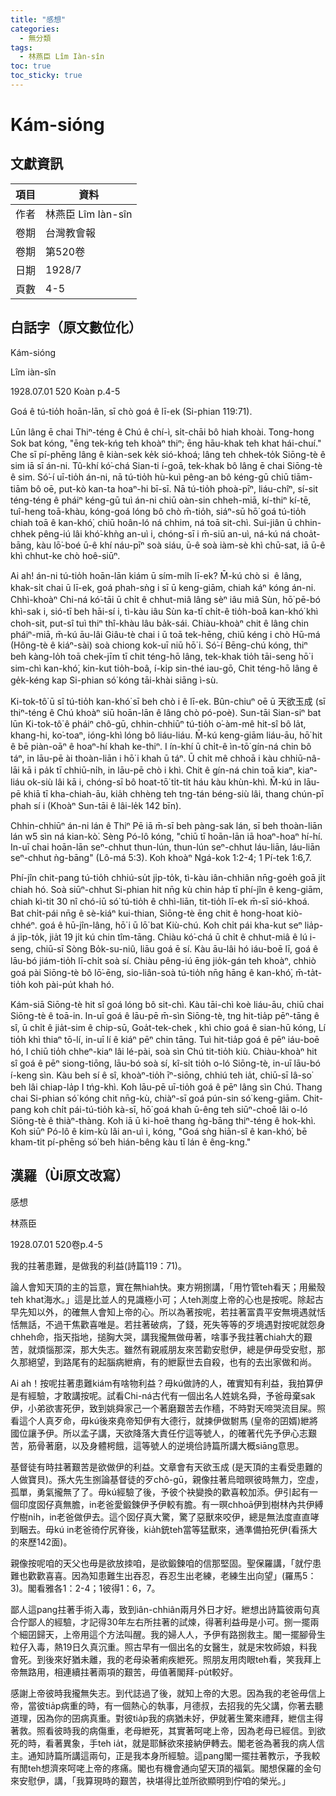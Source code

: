 ```yaml
---
title: "感想"
categories:
  - 無分類
tags:
  - 林燕臣 Lîm Iàn-sîn
toc: true
toc_sticky: true
---
```


# Kám-sióng

## 文獻資訊

| 項目 | 資料 |
|---|---|
| 作者 | 林燕臣 Lîm Iàn-sîn |
| 卷期 | 台灣教會報 |
| 卷期 | 第520卷 |
| 日期 | 1928/7 |
| 頁數 | 4-5 |

## 白話字（原文數位化）

Kám-sióng

Lîm iàn-sîn

1928.07.01 520 Koàn p.4-5

Goá ê tú-tio̍h hoān-lān, sī chò goá ê lī-ek (Si-phian 119:71).

Lūn lâng ē chai Thiⁿ-téng ê Chú ê chí-ì, si̍t-chāi bô hiah khoài. Tong-hong Sok bat kóng, "ēng tek-kńg teh khoàⁿ thiⁿ; ēng hāu-khak teh khat hái-chuí." Che sī pí-phēng lâng ê kiàn-sek ke̍k sió-khoá; lâng teh chhek-to̍k Siōng-tè ê sim iā sī án-ni. Tû-khí kó͘-chá Sian-ti í-goā, tek-khak bô lâng ē chai Siōng-tè ê sim. Só͘-í uī-tio̍h án-ni, nā tú-tio̍h hù-kuì pêng-an bô kéng-gū chiū tiām-tiām bô oē, put-kò kan-ta hoaⁿ-hi bī-sī. Nā tú-tio̍h phoà-pīⁿ, liáu-chîⁿ, sí-sit téng-téng ê pháiⁿ kéng-gū tuì án-ni chiū oàn-sin chheh-miā, kí-thiⁿ kí-tē, tuî-heng toā-khàu, kóng-goá lóng bô chò m̄-tio̍h, siáⁿ-sū hō͘ goá tú-tio̍h chiah toā ê kan-khó͘, chiū hoân-ló ná chhim, ná toā sit-chì. Sui-jiân ū chhin-chhek pêng-iú lâi khó͘-khǹg an-uì i, chóng-sī i m̄-siū an-uì, ná-kú ná choa̍t-bāng, kàu lō͘-boé ū-ê khí náu-pīⁿ soà siáu, ū-ê soà iàm-sè khì chū-sat, iā ū-ê khì chhut-ke chò hoê-siūⁿ.

Ai ah! án-ni tú-tio̍h hoān-lān kiám ū sím-mi̍h lī-ek? M̄-kú chò si  ê lâng, khak-si̍t chai ū lī-ek, goá phah-sǹg i sī ū keng-giām, chiah káⁿ kóng án-ni. Chhì-khoàⁿ Chi-ná kó͘-tāi ū chi̍t ê chhut-miâ lâng sèⁿ iâu miâ Sùn, hō͘ pē-bó khì-sak i, sió-tī beh hāi-sí i, tì-kàu iâu Sùn ka-tī chi̍t-ê tio̍h-boâ kan-khó͘ khì choh-sit, put-sî tuì thiⁿ thî-khàu lâu ba̍k-sái. Chiàu-khoàⁿ chit ê lâng chin pháiⁿ-miā, m̄-kú āu-lâi Giâu-tè chai i ū toā tek-hēng, chiū kéng i chò Hū-má (Hông-tè ê kiáⁿ-sài) soà chiong kok-uī niū hō͘ i. Só͘-í Bēng-chú kóng, thiⁿ beh kàng-lo̍h toā chek-jīm tī chit téng-hō lâng, tek-khak tio̍h tāi-seng hō͘ i sim-chì kan-khó͘, kin-kut tio̍h-boâ, í-ki̍p sin-thé iau-gō, Chit téng-hō lâng ê ge̍k-kéng kap Si-phian só͘ kóng tāi-khài siāng ì-sù.

Ki-tok-tô͘ ū sî tú-tio̍h kan-khó͘ sī beh chò i ê lī-ek. Bûn-chiuⁿ oē ū 天欲玉成 (sī thiⁿ-téng ê Chú khoàⁿ siū hoān-lān ê lâng chò pó-poè). Sun-tāi Sian-siⁿ bat lūn Ki-tok-tô͘ ê pháiⁿ chô-gū, chhin-chhiūⁿ tú-tio̍h o͘-àm-mê hit-sî bô la̍t, khang-hi, ko͘-toaⁿ, ióng-khì lóng bô liáu-liáu. M̄-kú keng-giām liáu-āu, hō͘ hit ê bē piàn-oāⁿ ê hoaⁿ-hí khah ke-thiⁿ. I ín-khí ū chi̍t-ê ìn-tō͘ gín-ná chin bô táⁿ, in lāu-pē ài thoàn-liān i hō͘ i khah ū táⁿ. Ū chi̍t mê chhoā i kàu chhiū-nâ-lāi kā i pa̍k tī chhiū-ni̍h, in lāu-pē chò i khì. Chit ê gín-ná chin toā kiaⁿ, kiaⁿ-liáu ok-siù lâi kā i, chóng-sī bô hoat-tō͘ ti̍t-ti̍t háu kàu khùn-khì. M̄-kú in lāu-pē khiā tī kha-chiah-āu, kia̍h chhèng teh tng-tán béng-siù lâi, thang chún-pī phah sí i (Khoàⁿ Sun-tāi ê lâi-le̍k 142 bīn).

Chhin-chhiūⁿ án-ni lán ê Thiⁿ Pē iā m̄-sī beh pàng-sak lán, sī beh thoàn-liān lán w5 sìn ná kian-kò͘. Sèng Pó-lô kóng, "chiū tī hoān-lān iā hoaⁿ-hoaⁿ hí-hí. In-uī chai hoān-lān seⁿ-chhut thun-lún, thun-lún seⁿ-chhut láu-liān, láu-liān seⁿ-chhut ǹg-bāng" (Lô-má 5:3). Koh khoàⁿ Ngá-kok 1:2-4; 1 Pí-tek 1:6,7.

Phí-jîn chit-pang tú-tio̍h chhiú-su̍t ji̍p-to̍k, tì-kàu iân-chhiân nn̄g-goe̍h goā ji̍t chiah hó. Soà siūⁿ-chhut Si-phian hit nn̄g kù chin ha̍p tī phí-jîn ê keng-giām, chiah kì-tit 30 nî chó-iū só͘ tú-tio̍h ê chhì-liān, tit-tio̍h lī-ek m̄-sī sió-khoá. Bat chi̍t-pái nn̄g ê sè-kiáⁿ kui-thian, Siōng-tè ēng chit ê hong-hoat kiò-chhéⁿ. goá ê hū-jîn-lâng, hō͘ i ū lō͘ bat Kiù-chú. Koh chi̍t pái kha-kut seⁿ lia̍p-á ji̍p-to̍k, jia̍t 19 ji̍t kú chin tîm-tāng. Chiàu kó͘-chá ū chi̍t ê chhut-miâ ê lú i-seng, chiū-sī Sòng Bo̍k-su-niû, liāu goá ē sí. Kàu āu-lâi hó iáu-boē lī, goá ê lāu-bó jiám-tio̍h lī-chi̍t soà sí. Chiàu pêng-iú ēng jio̍k-gán teh khoàⁿ, chhiò goá pài Siōng-tè bô lō͘-ēng, sio-liân-soà tú-tio̍h nn̄g hāng ê kan-khó͘, m̄-ta̍t-tio̍h koh pài-pu̍t khah hó.

Kám-siā Siōng-tè hit sî goá lóng bô sit-chì. Kàu tāi-chì koè liáu-āu, chiū chai Siōng-tè ê toā-in. In-uī goá ê lāu-pē m̄-sìn Siōng-tè, tng hit-tia̍p pēⁿ-tāng ê sî, ū chi̍t ê jia̍t-sim ê chip-sū, Goa̍t-tek-chek , khì chio goá ê sian-hū kóng, Lí tio̍h khì thiaⁿ tō-lí, in-uī lí ê kiáⁿ pēⁿ chin tāng. Tuì hit-tia̍p goá ê pēⁿ iáu-boē hó, I chiū tio̍h chheⁿ-kiaⁿ lâi lé-pài, soà sìn Chú tit-tio̍h kiù. Chiàu-khoàⁿ hit sî goá ê pēⁿ siong-tiōng, lāu-bó soà sí, kî-si̍t tio̍h o-ló Siōng-tè, in-uī lāu-bó í-keng sìn. Kàu beh sí ê sî, khoàⁿ-tio̍h īⁿ-siōng, chhiú teh ia̍t, chiū-sī Iâ-so͘ beh lâi chiap-la̍p I tńg-khì. Koh lāu-pē uī-tio̍h goá ê pēⁿ lâng sìn Chú. Thang chai Si-phian só͘ kóng chit nn̄g-kù, chiàⁿ-sī goá pún-sin só͘ keng-giām. Chit-pang koh chi̍t pái-tú-tio̍h kà-sī, hō͘ goá khah ū-êng teh siūⁿ-choē lâi o-ló Siōng-tè ê thiàⁿ-thàng. Koh iā ū ki-hoē thang ǹg-bāng thiⁿ-téng ê hok-khì. Koh siūⁿ Pó-lô ê kim-kù lâi an-uì i, kóng, "Goá sǹg hiān-sî ê kan-khó͘, bē kham-tit pí-phēng só͘ beh hián-bêng kàu tī lán ê êng-kng."

## 漢羅（Ùi原文改寫）

感想

林燕臣

1928.07.01 520卷p.4-5

我的拄著患難，是做我的利益(詩篇119：71)。

論人會知天頂的主的旨意，實在無hiah快。東方朔捌講，「用竹管teh看天；用鱟殼 teh khat海水。」這是比並人的見識極小可；人teh測度上帝的心也是按呢。除起古早先知以外，的確無人會知上帝的心。所以為著按呢，若拄著富貴平安無境遇就恬恬無話，不過干焦歡喜唯是。若拄著破病，了錢，死失等等的歹境遇對按呢就怨身chheh命，指天指地，搥胸大哭，講我攏無做毋著，啥事予我拄著chiah大的艱苦，就煩惱那深，那大失志。雖然有親戚朋友來苦勸安慰伊，總是伊毋受安慰，那久那絕望，到路尾有的起腦病紲痟，有的紲厭世去自殺，也有的去出家做和尚。

Ai ah！按呢拄著患難kiám有啥物利益？毋kú做詩的人，確實知有利益，我拍算伊是有經驗，才敢講按呢。試看Chi-ná古代有一個出名人姓姚名舜，予爸母棄sak伊，小弟欲害死伊，致到姚舜家己一个著磨艱苦去作穡，不時對天啼哭流目屎。照看這个人真歹命，毋kú後來堯帝知伊有大德行，就揀伊做駙馬 (皇帝的囝婿)紲將國位讓予伊。所以孟子講，天欲降落大責任佇這等號人，的確著代先予伊心志艱苦，筋骨著磨，以及身體枵餓，這等號人的逆境佮詩篇所講大概siāng意思。

基督徒有時拄著艱苦是欲做伊的利益。文章會有天欲玉成 (是天頂的主看受患難的人做寶貝)。孫大先生捌論基督徒的歹chô-gū，親像拄著烏暗暝彼時無力，空虛，孤單，勇氣攏無了了。毋kú經驗了後，予彼个袂變換的歡喜較加添。伊引起有一個印度囡仔真無膽，in老爸愛鍛鍊伊予伊較有膽。有一暝chhoā伊到樹林內共伊縛佇樹ni̍h，in老爸做伊去。這个囡仔真大驚，驚了惡獸來咬伊，總是無法度直直哮到睏去。毋kú in老爸徛佇尻脊後，kia̍h銃teh當等猛獸來，通準備拍死伊(看孫大的來歷142面)。

親像按呢咱的天父也毋是欲放拺咱，是欲鍛鍊咱的信那堅固。聖保羅講，「就佇患難也歡歡喜喜。因為知患難生出吞忍，吞忍生出老練，老練生出向望」(羅馬5：3)。閣看雅各1：2-4；1彼得1：6，7。

鄙人這pang拄著手術入毒，致到iân-chhiân兩月外日才好。紲想出詩篇彼兩句真合佇鄙人的經驗，才記得30年左右所拄著的試煉，得著利益毋是小可。捌一擺兩个細囝歸天，上帝用這个方法叫醒。我的婦人人，予伊有路捌救主。閣一擺腳骨生粒仔入毒，熱19日久真沉重。照古早有一個出名的女醫生，就是宋牧師娘，料我會死。到後來好猶未離，我的老母染著痢疾紲死。照朋友用肉眼teh看，笑我拜上帝無路用，相連續拄著兩項的艱苦，毋值著閣拜-pu̍t較好。

感謝上帝彼時我攏無失志。到代誌過了後，就知上帝的大恩。因為我的老爸毋信上帝，當彼tia̍p病重的時，有一個熱心的執事，月德叔，去招我的先父講，你著去聽道理，因為你的囝病真重。對彼tia̍p我的病猶未好，伊就著生驚來禮拜，紲信主得著救。照看彼時我的病傷重，老母紲死，其實著呵咾上帝，因為老母已經信。到欲死的時，看著異象，手teh ia̍t，就是耶穌欲來接納伊轉去。閣老爸為著我的病人信主。通知詩篇所講這兩句，正是我本身所經驗。這pang閣一擺拄著教示，予我較有閒teh想濟來呵咾上帝的疼痛。閣也有機會通向望天頂的福氣。閣想保羅的金句來安慰伊，講，「我算現時的艱苦，袂堪得比並所欲顯明到佇咱的榮光。」
